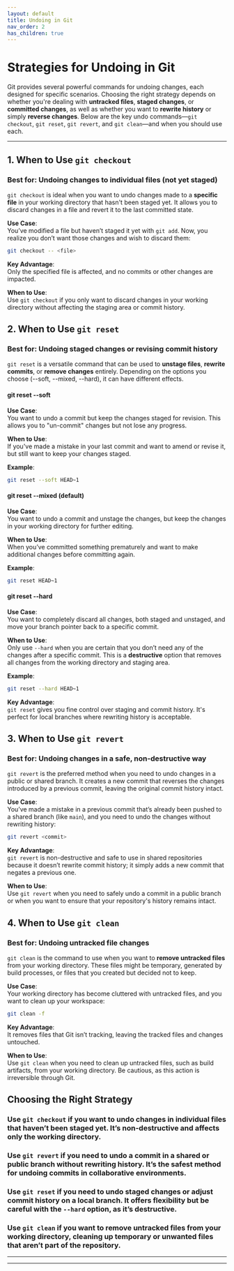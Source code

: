 ```yaml
---
layout: default
title: Undoing in Git
nav_order: 2
has_children: true
---
```


# Strategies for Undoing in Git

Git provides several powerful commands for undoing changes, each designed for specific scenarios. Choosing the right strategy depends on whether you're dealing with **untracked files**, **staged changes**, or **committed changes**, as well as whether you want to **rewrite history** or simply **reverse changes**. Below are the key undo commands—`git checkout`, `git reset`, `git revert`, and `git clean`—and when you should use each.

---

## 1. When to Use `git checkout`

### Best for: Undoing changes to individual files (not yet staged)

`git checkout` is ideal when you want to undo changes made to a **specific file** in your working directory that hasn't been staged yet. It allows you to discard changes in a file and revert it to the last committed state.

**Use Case**:  
You’ve modified a file but haven’t staged it yet with `git add`. Now, you realize you don’t want those changes and wish to discard them:
```bash
git checkout -- <file>
```
**Key Advantage**:  
Only the specified file is affected, and no commits or other changes are impacted.

**When to Use**:  
Use `git checkout` if you only want to discard changes in your working directory without affecting the staging area or commit history.

## 2. When to Use `git reset`

### Best for: Undoing staged changes or revising commit history

`git reset` is a versatile command that can be used to **unstage files**, **rewrite commits**, or **remove changes** entirely. Depending on the options you choose (--soft, --mixed, --hard), it can have different effects.

#### git reset --soft

**Use Case**:  
You want to undo a commit but keep the changes staged for revision. This allows you to "un-commit" changes but not lose any progress.

**When to Use**:  
If you've made a mistake in your last commit and want to amend or revise it, but still want to keep your changes staged.

**Example**:  
```bash
git reset --soft HEAD~1
```

#### git reset --mixed (default)
**Use Case**:  
You want to undo a commit and unstage the changes, but keep the changes in your working directory for further editing.

**When to Use**:  
When you’ve committed something prematurely and want to make additional changes before committing again.

**Example**:  
```bash
git reset HEAD~1
```
#### git reset --hard
**Use Case**:  
You want to completely discard all changes, both staged and unstaged, and move your branch pointer back to a specific commit.

**When to Use**:  
Only use `--hard` when you are certain that you don’t need any of the changes after a specific commit. This is a **destructive** option that removes all changes from the working directory and staging area.

**Example**:  
```bash
git reset --hard HEAD~1
```

**Key Advantage**:  
`git reset` gives you fine control over staging and commit history. It's perfect for local branches where rewriting history is acceptable.

## 3. When to Use `git revert`

### Best for: Undoing changes in a safe, non-destructive way

`git revert` is the preferred method when you need to undo changes in a public or shared branch. It creates a new commit that reverses the changes introduced by a previous commit, leaving the original commit history intact.

**Use Case**:  
You’ve made a mistake in a previous commit that’s already been pushed to a shared branch (like `main`), and you need to undo the changes without rewriting history:
```bash
git revert <commit>
```
**Key Advantage**:  
`git revert` is non-destructive and safe to use in shared repositories because it doesn’t rewrite commit history; it simply adds a new commit that negates a previous one.

**When to Use**:  
Use `git revert` when you need to safely undo a commit in a public branch or when you want to ensure that your repository's history remains intact.

## 4. When to Use `git clean`

### Best for: Undoing untracked file changes

`git clean` is the command to use when you want to **remove untracked files** from your working directory. These files might be temporary, generated by build processes, or files that you created but decided not to keep.

**Use Case**:  
Your working directory has become cluttered with untracked files, and you want to clean up your workspace:
```bash
git clean -f
```
**Key Advantage**:  
It removes files that Git isn’t tracking, leaving the tracked files and changes untouched.

**When to Use**:  
Use `git clean` when you need to clean up untracked files, such as build artifacts, from your working directory. Be cautious, as this action is irreversible through Git.

## Choosing the Right Strategy

### Use `git checkout` if you want to undo changes in individual files that haven’t been staged yet. It’s non-destructive and affects only the working directory.

### Use `git revert` if you need to undo a commit in a shared or public branch without rewriting history. It’s the safest method for undoing commits in collaborative environments.

### Use `git reset` if you need to undo staged changes or adjust commit history on a local branch. It offers flexibility but be careful with the `--hard` option, as it’s destructive.

### Use `git clean` if you want to remove untracked files from your working directory, cleaning up temporary or unwanted files that aren’t part of the repository.

---

---